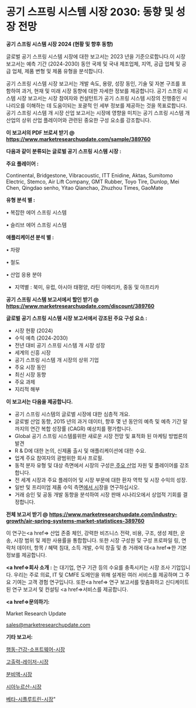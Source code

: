 # 공기 스프링 시스템 시장 2030: 동향 및 성장 전망

<strong>공기 스프링 시스템 시장 2024 (현황 및 향후 동향)</strong>

글로벌 공기 스프링 시스템 시장에 대한 보고서는 2023 년을 기준으로합니다.이 시장 보고서는 예측 기간 (2024-2030) 동안 국제 및 국내 제조업체, 지역, 공급 업체 및 공급 업체, 제품 변형 및 제품 유형을 분석합니다.

공기 스프링 시스템 시장 보고서는 개발 속도, 용량, 성장 동인, 기술 및 자본 구조를 포함하여 과거, 현재 및 미래 시장 동향에 대한 자세한 정보를 제공합니다. 공기 스프링 시스템 시장 보고서는 시장 참여자와 컨설턴트가 공기 스프링 시스템 시장의 진행중인 시나리오를 이해하는 데 도움이되는 포괄적 인 세부 정보를 제공하는 것을 목표로합니다. 공기 스프링 시스템 개 시장 산업 보고서는 시장에 영향을 미치는 공기 스프링 시스템 개 산업의 상위 산업 플레이어와 관련된 중요한 구성 요소를 강조합니다.



<strong>이 보고서의 PDF 브로셔 받기 @ <a href=https://www.marketresearchupdate.com/sample/389760>https://www.marketresearchupdate.com/sample/389760</a></strong>



<strong>다음과 같이 분류되는 글로벌 공기 스프링 시스템 시장 :</strong>



<strong>주요 플레이어 :</strong>

Continental, Bridgestone, Vibracoustic, ITT Enidine, Aktas, Sumitomo Electric, Stemco, Air Lift Company, GMT Rubber, Toyo Tire, Dunlop, Mei Chen, Qingdao senho, Yitao Qianchao, Zhuzhou Times, GaoMate



<strong>유형 분석 별 :</strong>

• 복잡한 에어 스프링 시스템

• 슬리브 에어 스프링 시스템



<strong>애플리케이션 분석 별 :</strong>

• 차량

• 철도

• 산업 응용 분야

<ul>
  <li>지역별 : 북미, 유럽, 아시아 태평양, 라틴 아메리카, 중동 및 아프리카</li>
</ul>


<strong>공기 스프링 시스템 보고서에서 할인 받기 @ <a href=https://www.marketresearchupdate.com/discount/389760>https://www.marketresearchupdate.com/discount/389760</a></strong>



<strong>글로벌 공기 스프링 시스템 시장 보고서에서 강조된 주요 구성 요소 :</strong>
<ul>
  <li>시장 현황 (2024)</li>
  <li>수익 예측 (2024-2030)</li>
  <li>전년 대비 공기 스프링 시스템 개 시장 성장</li>
  <li>세계의 신흥 시장</li>
  <li>공기 스프링 시스템 개 시장의 상위 기업</li>
  <li>주요 시장 동인</li>
  <li>최신 시장 동향</li>
  <li>주요 과제</li>
  <li>지리적 해부</li>
</ul>


<strong>이 보고서는 다음을 제공합니다.</strong>
<ul>
  <li>공기 스프링 시스템의 글로벌 시장에 대한 심층적 개요.</li>
  <li>글로벌 산업 동향, 2015 년의 과거 데이터, 향후 몇 년 동안의 예측 및 예측 기간 말까지의 연간 복합 성장률 (CAGR) 예상치를 평가합니다.</li>
  <li>Global 공기 스프링 시스템를위한 새로운 시장 전망 및 표적화 된 마케팅 방법론의 발견</li>
  <li>R &amp; D에 대한 논의, 신제품 출시 및 애플리케이션에 대한 수요.</li>
  <li>업계 주요 참여자의 광범위한 회사 프로필.</li>
  <li>동적 분자 유형 및 대상 측면에서 시장의 구성은<a href=> 주요 산</a>업 자원 및 플레이어를 강조합니다.</li>
  <li>전 세계 시장과 주요 플레이어 및 시장 부문에 대한 환자 역학 및 시장 수익의 성장.</li>
  <li>일반 및 프리미엄 제품 수익 측면<a href=>에서 시</a>장을 연구하십시오.</li>
  <li>거래 승인 및 공동 개발 동향을 분석하여 시장 판매 시나리오에서 상업적 기회를 결정합니다.</li>
</ul>



<strong>전체 보고서 받기 @ <a href=https://www.marketresearchupdate.com/industry-growth/air-spring-systems-market-statistices-389760>https://www.marketresearchupdate.com/industry-growth/air-spring-systems-market-statistices-389760</a></strong>

이 연구는<a href=> 산업 존중</a> 체인, 강력한 비즈니스 전략, 비용, 구조, 생성 제한, 운송, 시장 범위 및 제한 사용률을 통합합니다. 또한 시장 구성원 및 구성 프로파일 링, 연락처 데이터, 항목 / 혜택 침대, 소득 개발, 수익 창출 및 총 거래에 대<a href=>한 기본 </a>정보를 제공합니다.



<strong><a href=>회사 소</a>개 :</strong>
는 대기업, 연구 기관 등의 수요를 충족시키는 시장 조사 기업입니다. 우리는 주로 의료, IT 및 CMFE 도메인을 위해 설계된 여러 서비스를 제공하며 그 주요 기여는 고객 경험 연구입니다. 또한<a href=> 연구 보</a>고서를 맞춤화하고 신디케이트 된 연구 보고서 및 컨설팅 <a href=>서비스</a>를 제공합니다.



<strong><a href=>문의하기:</a></strong>

Market Research Update

sales@marketresearchupdate.com



<strong>기타 보고서:</strong>

<a href=https://www.linkedin.com/pulse/행동-건강-소프트웨어-시장-규모-및-성장-2023-consumer-connection-chronicles-24-/>행동-건강-소프트웨어-시장</a>

<a href=https://www.linkedin.com/pulse/고출력-레이저-시장-경쟁-분석-및-성장-잠재력-2029-consumer-connection-chronicles-24--unthf/>고출력-레이저-시장</a>

<a href=https://www.linkedin.com/pulse/분비액-시장-현재-및-미래-성장-2029-survey-savvy-insights-360-analysis-mannf/>분비액-시장</a>

<a href=https://www.linkedin.com/pulse/시아누르산-시장-규모-및-성장-2023-market-matrix-musings-analysis-d350f/>시아누르산-시장</a>

<a href=https://www.linkedin.com/pulse/베타-시플루트린-시장-현재-및-미래-성장-2030-survey-spotlight-pro-24-analysis-twztf/>베타-시플루트린-시장</a>"
